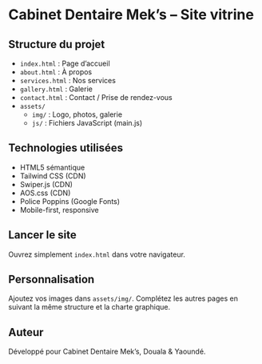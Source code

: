 # Cabinet Dentaire Mek’s – Site vitrine

## Structure du projet

- `index.html` : Page d’accueil
- `about.html` : À propos
- `services.html` : Nos services
- `gallery.html` : Galerie
- `contact.html` : Contact / Prise de rendez-vous
- `assets/`
  - `img/` : Logo, photos, galerie
  - `js/` : Fichiers JavaScript (main.js)

## Technologies utilisées
- HTML5 sémantique
- Tailwind CSS (CDN)
- Swiper.js (CDN)
- AOS.css (CDN)
- Police Poppins (Google Fonts)
- Mobile-first, responsive

## Lancer le site
Ouvrez simplement `index.html` dans votre navigateur.

## Personnalisation
Ajoutez vos images dans `assets/img/`.
Complétez les autres pages en suivant la même structure et la charte graphique.

## Auteur
Développé pour Cabinet Dentaire Mek’s, Douala & Yaoundé.
